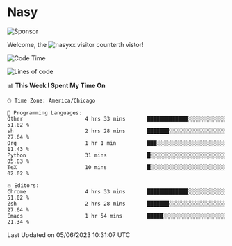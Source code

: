 # Nasy

<!--
<p align="center">
<img height="200" src="https://github-readme-stats.vercel.app/api?username=nasyxx&count_private=true&show_icons=true&theme=dracula&include_all_commits=true"/>
<img height="200" src="https://github-readme-stats.vercel.app/api/top-langs/?username=nasyxx&theme=dracula&hide=html,jupyter+notebook&count_private=true&show_icons=true"/>
</p>

  
----------------
-->

![Sponsor](https://img.shields.io/static/v1.svg?label=Sponsor&message=%E2%9D%A4&logo=GitHub&style=flat&color=pink)
 
Welcome, the ![nasyxx visitor counter](https://count.getloli.com/get/@nasyxx?theme=rule34)th vistor!
 
<!--START_SECTION:waka-->
![Code Time](http://img.shields.io/badge/Code%20Time-3%2C553%20hrs%2058%20mins-blue)

![Lines of code](https://img.shields.io/badge/From%20Hello%20World%20I%27ve%20Written-6.3%20million%20lines%20of%20code-blue)

📊 **This Week I Spent My Time On** 

```text
🕑︎ Time Zone: America/Chicago

💬 Programming Languages: 
Other                    4 hrs 33 mins       █████████████░░░░░░░░░░░░   51.02 % 
sh                       2 hrs 28 mins       ███████░░░░░░░░░░░░░░░░░░   27.64 % 
Org                      1 hr 1 min          ███░░░░░░░░░░░░░░░░░░░░░░   11.43 % 
Python                   31 mins             █░░░░░░░░░░░░░░░░░░░░░░░░   05.83 % 
TeX                      10 mins             █░░░░░░░░░░░░░░░░░░░░░░░░   02.02 % 

🔥 Editors: 
Chrome                   4 hrs 33 mins       █████████████░░░░░░░░░░░░   51.02 % 
Zsh                      2 hrs 28 mins       ███████░░░░░░░░░░░░░░░░░░   27.64 % 
Emacs                    1 hr 54 mins        █████░░░░░░░░░░░░░░░░░░░░   21.34 % 
```


 Last Updated on 05/06/2023 10:31:07 UTC
<!--END_SECTION:waka-->

<!-- ![visitors](https://visitor-badge.laobi.icu/badge?page_id=nasyxx.nasyxx) -->
